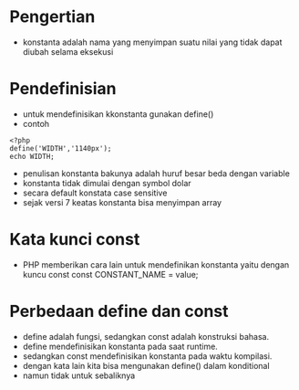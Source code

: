 # Pengertian
- konstanta adalah nama yang menyimpan suatu nilai yang tidak dapat diubah selama eksekusi

# Pendefinisian
- untuk mendefinisikan kkonstanta gunakan define()
- contoh 
```
<?php
define('WIDTH','1140px');
echo WIDTH;
```
- penulisan konstanta bakunya adalah huruf besar beda dengan variable
- konstanta tidak dimulai dengan symbol dolar
- secara default konstata case sensitive 
- sejak versi 7 keatas konstanta bisa menyimpan array

# Kata kunci const
- PHP memberikan cara lain untuk mendefinikan konstanta yaitu dengan kuncu const
const CONSTANT_NAME = value;

# Perbedaan define dan const
- define adalah fungsi, sedangkan const adalah konstruksi bahasa.
- define mendefinisikan konstanta pada saat runtime.
- sedangkan const mendefinisikan konstanta pada waktu kompilasi.
- dengan kata lain kita bisa mengunakan define() dalam konditional
- namun tidak untuk sebaliknya

